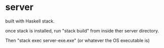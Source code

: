 # server

built with Haskell stack.

once stack is installed, run 
"stack build" from inside ther server directory. 

Then
"stack exec server-exe.exe" (or whatever the OS executable is) 
